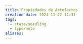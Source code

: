 ```yaml
---
title: Propiedades de Artefactos
creation date: 2024-11-22 12:31
tags:
  - state/seedling
  - type/note
aliases:
---
```


